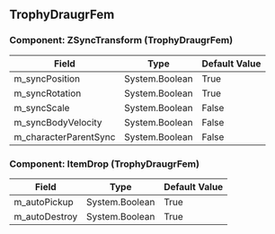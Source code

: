 ## TrophyDraugrFem

### Component: ZSyncTransform (TrophyDraugrFem)

|Field|Type|Default Value|
|-----|----|-------------|
|m_syncPosition|System.Boolean|True|
|m_syncRotation|System.Boolean|True|
|m_syncScale|System.Boolean|False|
|m_syncBodyVelocity|System.Boolean|False|
|m_characterParentSync|System.Boolean|False|

### Component: ItemDrop (TrophyDraugrFem)

|Field|Type|Default Value|
|-----|----|-------------|
|m_autoPickup|System.Boolean|True|
|m_autoDestroy|System.Boolean|True|

